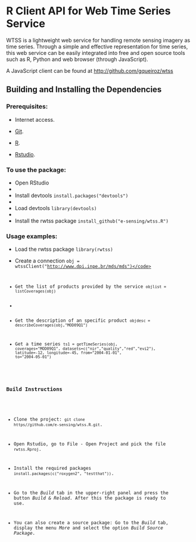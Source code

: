 # R Client API for Web Time Series Service

WTSS is a lightweight web service for handling remote sensing imagery as time series. Through a simple and effective representation for time series, this web service can be easily integrated into free and open source tools such as R, Python and web browser (through JavaScript).

A JavaScript client can be found at <a href="http://github.com/gqueiroz/wtss/">http://github.com/gqueiroz/wtss<a>

## Building and Installing the Dependencies

### Prerequisites:

- Internet access.

- <a href="http://git-scm.com/">Git</a>.

- <a href="http://www.r-project.org/">R</a>.

- <a href="http://www.rstudio.com/">Rstudio</a>.

### To use the package:

- Open RStudio
- 
- Install devtools <code>install.packages("devtools")</code>
- 
- Load devtools <code>library(devtools)</code>
- 
- Install the rwtss package <code>install_github("e-sensing/wtss.R")</code>

### Usage examples:

- Load the rwtss package <code>library(rwtss)</code>

- Create a connection <code>obj = wtssClient("http://www.dpi.inpe.br/mds/mds")</code>

- Get the list of products provided by the service <code>objlist = listCoverages(obj)</code>
- 
- Get the description of an specific product <code>objdesc = describeCoverages(obj,"MOD09Q1")</code>

- Get a time series <code>ts1 = getTimeSeries(obj, coverages="MOD09Q1", datasets=c("nir","quality","red","evi2"), latitude=-12, longitude=-45, from="2004-01-01", to="2004-05-01")</code>

### Build Instructions

- Clone the project: <code>git clone https//github.com/e-sensing/wtss.R.git</code>.

- Open Rstudio, go to File - Open Project and pick the file <code>rwtss.Rproj</code>.

- Install the required packages <code>install.packages(c("roxygen2", "testthat"))</code>.

- Go to the <i>Build</i> tab in the upper-right panel and press the button <i>Build & Reload</i>. After this the package is ready to use.

- You can also create a source package: Go to the <i>Build</i> tab, display the menu <i>More</i> and select the option <i>Build Source Package</i>.
